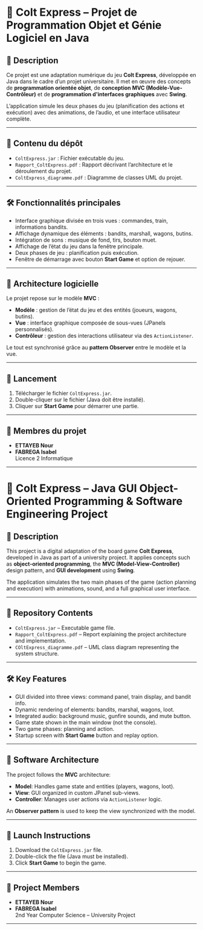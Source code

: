 # 🎲 Colt Express – Projet de Programmation Objet et Génie Logiciel en Java


## 📝 Description

Ce projet est une adaptation numérique du jeu **Colt Express**, développée en Java dans le cadre d’un projet universitaire. Il met en œuvre des concepts de **programmation orientée objet**, de **conception MVC (Modèle-Vue-Contrôleur)** et de **programmation d'interfaces graphiques** avec **Swing**.

L’application simule les deux phases du jeu (planification des actions et exécution) avec des animations, de l’audio, et une interface utilisateur complète.

---

## 📁 Contenu du dépôt

- `ColtExpress.jar` : Fichier exécutable du jeu.
- `Rapport_ColtExpress.pdf` : Rapport décrivant l’architecture et le déroulement du projet.
- `ColtExpress_diagramme.pdf` : Diagramme de classes UML du projet.

---

## 🛠️ Fonctionnalités principales

- Interface graphique divisée en trois vues : commandes, train, informations bandits.
- Affichage dynamique des éléments : bandits, marshall, wagons, butins.
- Intégration de sons : musique de fond, tirs, bouton muet.
- Affichage de l’état du jeu dans la fenêtre principale.
- Deux phases de jeu : planification puis exécution.
- Fenêtre de démarrage avec bouton **Start Game** et option de rejouer.

---

## 🧠 Architecture logicielle

Le projet repose sur le modèle **MVC** :

- **Modèle** : gestion de l’état du jeu et des entités (joueurs, wagons, butins).
- **Vue** : interface graphique composée de sous-vues (JPanels personnalisés).
- **Contrôleur** : gestion des interactions utilisateur via des `ActionListener`.

Le tout est synchronisé grâce au **pattern Observer** entre le modèle et la vue.

---

## 🚀 Lancement

1. Télécharger le fichier `ColtExpress.jar`.
2. Double-cliquer sur le fichier (Java doit être installé).
3. Cliquer sur **Start Game** pour démarrer une partie.

---


## 👥 Membres du projet
- **ETTAYEB Nour**
- **FABREGA Isabel**  
Licence 2 Informatique

---

# 🎲 Colt Express – Java GUI Object-Oriented Programming & Software Engineering Project


## 📝 Description

This project is a digital adaptation of the board game **Colt Express**, developed in Java as part of a university project. It applies concepts such as **object-oriented programming**, the **MVC (Model-View-Controller)** design pattern, and **GUI development** using **Swing**.

The application simulates the two main phases of the game (action planning and execution) with animations, sound, and a full graphical user interface.

---

## 📁 Repository Contents

- `ColtExpress.jar` – Executable game file.
- `Rapport_ColtExpress.pdf` – Report explaining the project architecture and implementation.
- `COltExpress_diagramme.pdf` – UML class diagram representing the system structure.

---

## 🛠️ Key Features

- GUI divided into three views: command panel, train display, and bandit info.
- Dynamic rendering of elements: bandits, marshal, wagons, loot.
- Integrated audio: background music, gunfire sounds, and mute button.
- Game state shown in the main window (not the console).
- Two game phases: planning and action.
- Startup screen with **Start Game** button and replay option.

---

## 🧠 Software Architecture

The project follows the **MVC** architecture:

- **Model**: Handles game state and entities (players, wagons, loot).
- **View**: GUI organized in custom JPanel sub-views.
- **Controller**: Manages user actions via `ActionListener` logic.

An **Observer pattern** is used to keep the view synchronized with the model.

---

## 🚀 Launch Instructions

1. Download the `ColtExpress.jar` file.
2. Double-click the file (Java must be installed).
3. Click **Start Game** to begin the game.

---
## 👥 Project Members
- **ETTAYEB Nour**
- **FABREGA Isabel**  
2nd Year Computer Science – University Project

---
